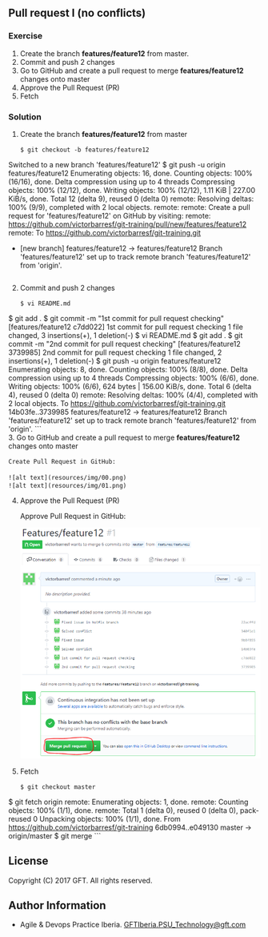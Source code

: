 ## Pull request I (no conflicts)

### Exercise

 1. Create the branch **features/feature12** from master.
 2. Commit and push 2 changes
 3. Go to GitHub and create a pull request to merge **features/feature12** changes onto master
 4. Approve the Pull Request (PR)
 5. Fetch

### Solution

 1. Create the branch **features/feature12** from master  

    ```
    $ git checkout -b features/feature12
Switched to a new branch 'features/feature12'
$ git push -u origin features/feature12
Enumerating objects: 16, done.
Counting objects: 100% (16/16), done.
Delta compression using up to 4 threads
Compressing objects: 100% (12/12), done.
Writing objects: 100% (12/12), 1.11 KiB | 227.00 KiB/s, done.
Total 12 (delta 9), reused 0 (delta 0)
remote: Resolving deltas: 100% (9/9), completed with 2 local objects.
remote:
remote: Create a pull request for 'features/feature12' on GitHub by visiting:
remote:      https://github.com/victorbarresf/git-training/pull/new/features/feature12
remote:
To https://github.com/victorbarresf/git-training.git
 * [new branch]      features/feature12 -> features/feature12
Branch 'features/feature12' set up to track remote branch 'features/feature12' from 'origin'.
    ```  
 2. Commit and push 2 changes  

    ```
    $ vi README.md
$ git add .
$ git commit -m "1st commit for pull request checking"
[features/feature12 c7dd022] 1st commit for pull request checking
 1 file changed, 3 insertions(+), 1 deletion(-)
$ vi README.md
$ git add .
$ git commit -m "2nd commit for pull request checking"
[features/feature12 3739985] 2nd commit for pull request checking
 1 file changed, 2 insertions(+), 1 deletion(-)
$ git push -u origin features/feature12 
Enumerating objects: 8, done.
Counting objects: 100% (8/8), done.
Delta compression using up to 4 threads
Compressing objects: 100% (6/6), done.
Writing objects: 100% (6/6), 624 bytes | 156.00 KiB/s, done.
Total 6 (delta 4), reused 0 (delta 0)
remote: Resolving deltas: 100% (4/4), completed with 2 local objects.
To https://github.com/victorbarresf/git-training.git
   14b03fe..3739985  features/feature12 -> features/feature12
Branch 'features/feature12' set up to track remote branch 'features/feature12' from 'origin'.
    ```  
 3. Go to GitHub and create a pull request to merge **features/feature12** changes onto master  

    Create Pull Request in GitHub:
    
    ![alt text](resources/img/00.png)  
    ![alt text](resources/img/01.png)    
    
 4. Approve the Pull Request (PR)  

    Approve Pull Request in GitHub:
    
    ![alt text](resources/img/02.png)    
 
 5. Fetch

    ```
    $ git checkout master	
$ git fetch origin
remote: Enumerating objects: 1, done.
remote: Counting objects: 100% (1/1), done.
remote: Total 1 (delta 0), reused 0 (delta 0), pack-reused 0
Unpacking objects: 100% (1/1), done.
From https://github.com/victorbarresf/git-training
   6db0994..e049130  master     -> origin/master
$ git merge
    ```

## License
Copyright (C) 2017 GFT. All rights reserved.

## Author Information
* Agile & Devops Practice Iberia. GFTIberia.PSU_Technology@gft.com
